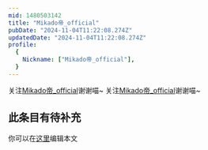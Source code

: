 ```yaml
---
mid: 1480503142
title: "Mikado帝_official"
pubDate: "2024-11-04T11:22:08.274Z"
updatedDate: "2024-11-04T11:22:08.274Z"
profile:
  {
    Nickname: ["Mikado帝_official"],
  }
---
```


关注[Mikado帝_official](https://space.bilibili.com/1480503142)谢谢喵~ 关注[Mikado帝_official](https://space.bilibili.com/1480503142)谢谢喵~

## 此条目有待补充
你可以在[这里](https://github.com/Yuhanawa/VTuber.ICU-Content/edit/master/v/Mikado帝_official/index.md)编辑本文
